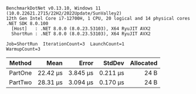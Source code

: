 ```

BenchmarkDotNet v0.13.10, Windows 11 (10.0.22621.2715/22H2/2022Update/SunValley2)
12th Gen Intel Core i7-12700H, 1 CPU, 20 logical and 14 physical cores
.NET SDK 8.0.100
  [Host]   : .NET 8.0.0 (8.0.23.53103), X64 RyuJIT AVX2
  ShortRun : .NET 8.0.0 (8.0.23.53103), X64 RyuJIT AVX2

Job=ShortRun  IterationCount=3  LaunchCount=1  
WarmupCount=3  

```
| Method  | Mean     | Error    | StdDev   | Allocated |
|-------- |---------:|---------:|---------:|----------:|
| PartOne | 22.42 μs | 3.845 μs | 0.211 μs |      24 B |
| PartTwo | 28.31 μs | 3.094 μs | 0.170 μs |      24 B |
